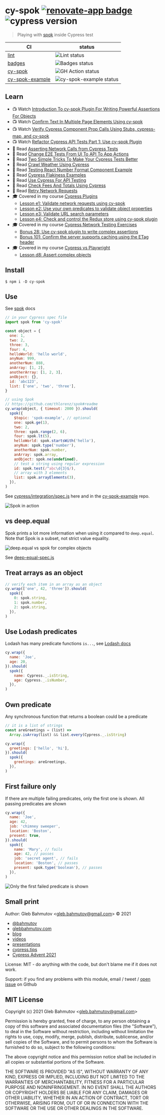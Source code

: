 # cy-spok [![renovate-app badge][renovate-badge]][renovate-app] ![cypress version](https://img.shields.io/badge/cypress-14.5.0-brightgreen)

> Playing with [spok](https://github.com/thlorenz/spok) inside Cypress test

<!-- prettier-ignore-start -->
CI | status
--- | ---
[lint](.github/workflows/lint.yml) | ![Lint status](https://github.com/bahmutov/cy-spok/workflows/lint/badge.svg?branch=master)
[badges](.github/workflows/badges.yml) | ![Badges status](https://github.com/bahmutov/cy-spok/workflows/badges/badge.svg?branch=master)
[cy-spok](.github/workflows/main.yml) | ![GH Action status](https://github.com/bahmutov/cy-spok/workflows/main/badge.svg?branch=master)
[cy-spok-example](https://github.com/bahmutov/cy-spok-example) | ![cy-spok-example status](https://github.com/bahmutov/cy-spok-example/workflows/tests/badge.svg?branch=master)
<!-- prettier-ignore-end -->

## Learn

- 📺 Watch [Introduction To cy-spok Plugin For Writing Powerful Assertions For Objects](https://www.youtube.com/watch?v=MLDsqBd_gVU)
- 📺 Watch [Confirm Text In Multiple Page Elements Using cy-spok](https://youtu.be/l6_OXPiqkxQ)
- 📺 Watch [Verify Cypress Component Prop Calls Using Stubs, cypress-map, and cy-spok](https://youtu.be/zdjjBRt6Z74)
- 📺 Watch [Refactor Cypress API Tests Part 1: Use cy-spok Plugin](https://youtu.be/zGO3LNx-agk)
- 📝 Read [Asserting Network Calls from Cypress Tests](https://www.cypress.io/blog/2019/12/23/asserting-network-calls-from-cypress-tests/)
- 📝 Read [Change E2E Tests From UI To API To App Actions](https://glebbahmutov.com/blog/ui-to-api-to-app-actions/)
- 📝 Read [Two Simple Tricks To Make Your Cypress Tests Better](https://glebbahmutov.com/blog/two-cypress-tricks/)
- 📝 Read [Crawl Weather Using Cypress](https://glebbahmutov.com/blog/crawl-weather/)
- 📝 Read [Testing React Number Format Component Example](https://glebbahmutov.com/blog/test-react-number-format/)
- 📝 Read [Cypress Flakiness Examples](https://glebbahmutov.com/blog/flakiness-example/)
- 📝 Read [Use Cypress For API Testing](https://glebbahmutov.com/blog/use-cypress-for-api-testing/)
- 📝 Read [Check Fees And Totals Using Cypress](https://glebbahmutov.com/blog/check-fees-using-cypress/)
- 📝 Read [Retry Network Requests](https://glebbahmutov.com/blog/retry-network-requests/)
- 🎓 Covered in my course [Cypress Plugins](https://cypress.tips/courses/cypress-plugins)
  - [Lesson e1: Validate network requests using cy-spok](https://cypress.tips/courses/cypress-plugins/lessons/e1)
  - [Lesson e2: Use your own predicates to validate object properties](https://cypress.tips/courses/cypress-plugins/lessons/e2)
  - [Lesson e3: Validate URL search parameters](https://cypress.tips/courses/cypress-plugins/lessons/e3)
  - [Lesson e4: Check and control the Redux store using cy-spok plugin](https://cypress.tips/courses/cypress-plugins/lessons/e4)
- 🎓 Covered in my course [Cypress Network Testing Exercises](https://cypress.tips/courses/network-testing)
  - [Bonus 28: Use cy-spok plugin to write complex assertions](https://cypress.tips/courses/network-testing/lessons/bonus28)
  - [Bonus 101: Confirm the server supports caching using the ETag header](https://cypress.tips/courses/network-testing/lessons/bonus101)
- 🎓 Covered in my course [Cypress vs Playwright](https://cypress.tips/courses/cypress-vs-playwright)
  - [Lesson d8: Assert complex objects](https://cypress.tips/courses/cypress-vs-playwright/lessons/d8)

## Install

```
$ npm i -D cy-spok
```

## Use

See [spok](https://github.com/thlorenz/spok#readme) docs

```js
// in your Cypress spec file
import spok from 'cy-spok'

const object = {
  one: 1,
  two: 2,
  three: 3,
  four: 4,
  helloWorld: 'hello world',
  anyNum: 999,
  anotherNum: 888,
  anArray: [1, 2],
  anotherArray: [1, 2, 3],
  anObject: {},
  id: 'abc123',
  list: ['one', 'two', 'three'],
}

// using Spok
// https://github.com/thlorenz/spok#readme
cy.wrap(object, { timeout: 2000 }).should(
  spok({
    $topic: 'spok-example', // optional
    one: spok.ge(1),
    two: 2,
    three: spok.range(2, 6),
    four: spok.lt(5),
    helloWorld: spok.startsWith('hello'),
    anyNum: spok.type('number'),
    anotherNum: spok.number,
    anArray: spok.array,
    anObject: spok.ne(undefined),
    // test a string using regular expression
    id: spok.test(/^abc\d{3}$/),
    // array with 3 elements
    list: spok.arrayElements(3),
  }),
)
```

See [cypress/integration/spec.js](cypress/integration/spec.js) here and in the [cy-spok-example](https://github.com/bahmutov/cy-spok-example) repo.

![Spok in action](img/cy-spok.gif)

## vs deep.equal

Spok prints a lot more information when using it compared to `deep.equal`. Note that Spok is a subset, not strict value equality.

![deep.equal vs spok for complex objects](./img/vs-deep-equal.png)

See [deep-equal-spec.js](./cypress/integration/deep-equal-spec.js)

## Treat arrays as an object

```js
// verify each item in an array as an object
cy.wrap(['one', 42, 'three']).should(
  spok({
    0: spok.string,
    1: spok.number,
    2: spok.string,
  }),
)
```

## Use Lodash predicates

Lodash has many predicate functions `is...`, see [Lodash docs](https://lodash.com/docs)

```js
cy.wrap({
  name: 'Joe',
  age: 20,
}).should(
  spok({
    name: Cypress._.isString,
    age: Cypress._.isNumber,
  }),
)
```

## Own predicate

Any synchronous function that returns a boolean could be a predicate

```js
// it is a list of strings
const areGreetings = (list) =>
  Array.isArray(list) && list.every(Cypress._.isString)

cy.wrap({
  greetings: ['hello', 'hi'],
}).should(
  spok({
    greetings: areGreetings,
  }),
)
```

## First failure only

If there are multiple failing predicates, only the first one is shown. All passing predicates are shown

```js
cy.wrap({
  name: 'Joe',
  age: 42,
  job: 'chimney sweeper',
  location: 'Boston',
  present: true,
}).should(
  spok({
    name: 'Mary', // fails
    age: 42, // passes
    job: 'secret agent', // fails
    location: 'Boston', // passes
    present: spok.type('boolean'), // passes
  }),
)
```

![Only the first failed predicate is shown](./img/two.png)

## Small print

Author: Gleb Bahmutov &lt;gleb.bahmutov@gmail.com&gt; &copy; 2021

- [@bahmutov](https://twitter.com/bahmutov)
- [glebbahmutov.com](https://glebbahmutov.com)
- [blog](https://glebbahmutov.com/blog)
- [videos](https://www.youtube.com/glebbahmutov)
- [presentations](https://slides.com/bahmutov)
- [cypress.tips](https://cypress.tips)
- [Cypress Advent 2021](https://cypresstips.substack.com/)

License: MIT - do anything with the code, but don't blame me if it does not work.

Support: if you find any problems with this module, email / tweet /
[open issue](https://github.com/bahmutov/cy-spok/issues) on Github

## MIT License

Copyright (c) 2021 Gleb Bahmutov &lt;gleb.bahmutov@gmail.com&gt;

Permission is hereby granted, free of charge, to any person
obtaining a copy of this software and associated documentation
files (the "Software"), to deal in the Software without
restriction, including without limitation the rights to use,
copy, modify, merge, publish, distribute, sublicense, and/or sell
copies of the Software, and to permit persons to whom the
Software is furnished to do so, subject to the following
conditions:

The above copyright notice and this permission notice shall be
included in all copies or substantial portions of the Software.

THE SOFTWARE IS PROVIDED "AS IS", WITHOUT WARRANTY OF ANY KIND,
EXPRESS OR IMPLIED, INCLUDING BUT NOT LIMITED TO THE WARRANTIES
OF MERCHANTABILITY, FITNESS FOR A PARTICULAR PURPOSE AND
NONINFRINGEMENT. IN NO EVENT SHALL THE AUTHORS OR COPYRIGHT
HOLDERS BE LIABLE FOR ANY CLAIM, DAMAGES OR OTHER LIABILITY,
WHETHER IN AN ACTION OF CONTRACT, TORT OR OTHERWISE, ARISING
FROM, OUT OF OR IN CONNECTION WITH THE SOFTWARE OR THE USE OR
OTHER DEALINGS IN THE SOFTWARE.

[renovate-badge]: https://img.shields.io/badge/renovate-app-blue.svg
[renovate-app]: https://renovateapp.com/
